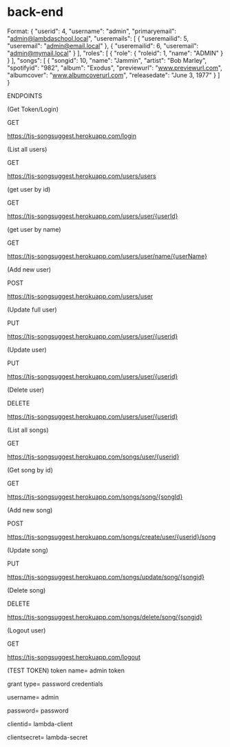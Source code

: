 # back-end

Format: {
        "userid": 4,
        "username": "admin",
        "primaryemail": "admin@lambdaschool.local",
        "useremails": [
            {
                "useremailid": 5,
                "useremail": "admin@email.local"
            },
            {
                "useremailid": 6,
                "useremail": "admin@mymail.local"
            }
        ],
        "roles": [
            {
                "role": {
                    "roleid": 1,
                    "name": "ADMIN"
                }
            }
        ],
        "songs": [
            {
                "songid": 10,
                "name": "Jammin",
                "artist": "Bob Marley",
                "spotifyid": "982",
                "album": "Exodus",
                "previewurl": "www.previewurl.com",
                "albumcover": "www.albumcoverurl.com",
                "releasedate": "June 3, 1977"
            }
        ]
    }



ENDPOINTS


(Get Token/Login)

GET

https://tjs-songsuggest.herokuapp.com/login


(List all users)

GET

https://tjs-songsuggest.herokuapp.com/users/users


(get user by id)

GET

https://tjs-songsuggest.herokuapp.com/users/user/{userId}


(get user by name)

GET

https://tjs-songsuggest.herokuapp.com/users/user/name/{userName}


(Add new user)

POST

https://tjs-songsuggest.herokuapp.com/users/user


(Update full user)

PUT

https://tjs-songsuggest.herokuapp.com/users/user/{userid}


(Update user)

PUT

https://tjs-songsuggest.herokuapp.com/users/user/{userid}


(Delete user)

DELETE

https://tjs-songsuggest.herokuapp.com/users/user/{userid}




(List all songs)

GET

https://tjs-songsuggest.herokuapp.com/songs/user/{userid}


(Get song by id)

GET

https://tjs-songsuggest.herokuapp.com/songs/song/{songId}


(Add new song)

POST

https://tjs-songsuggest.herokuapp.com/songs/create/user/{userid}/song


(Update song)

PUT

https://tjs-songsuggest.herokuapp.com/songs/update/song/{songid}


(Delete song)

DELETE

https://tjs-songsuggest.herokuapp.com/songs/delete/song/{songid}





(Logout user)

GET

https://tjs-songsuggest.herokuapp.com/logout



(TEST TOKEN)
token name= admin token

grant type= password credentials

username= admin

password= password

clientid= lambda-client

clientsecret= lambda-secret



